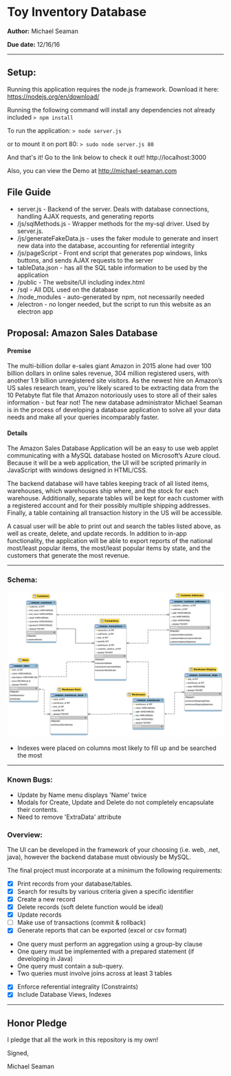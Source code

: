 # Toy Inventory Database

**Author:** Michael Seaman

**Due date:** 12/16/16

---

## Setup:

Running this application requires the node.js framework. Download it here:
https://nodejs.org/en/download/

Running the following command will install any dependencies not already included
`> npm install`

To run the application:
`> node server.js`

or to mount it on port 80:
`> sudo node server.js 80`

And that's it! Go to the link below to check it out!
http://localhost:3000

Also, you can view the Demo at
http://michael-seaman.com

## File Guide

* server.js - Backend of the server. Deals with database connections, handling AJAX requests, and generating reports
* /js/sqlMethods.js - Wrapper methods for the my-sql driver. Used by server.js.
* /js/generateFakeData.js - uses the faker module to generate and insert new data into the database, accounting for referential integrity
* /js/pageScript - Front end script that generates pop windows, links buttons, and sends AJAX requests to the server
* tableData.json - has all the SQL table information to be used by the application
* /public - The website/UI including index.html
* /sql - All DDL used on the database
* /node_modules - auto-generated by npm, not necessarily needed
* /electron - no longer needed, but the script to run this website as an electron app


## Proposal: Amazon Sales Database

#### Premise
The multi-billion dollar e-sales giant Amazon in 2015 alone had over 100 billion
dollars in online sales revenue, 304 million registered users, with another 1.9
billion unregistered site visitors. As the newest hire on Amazon’s US sales
research team, you’re likely scared to be extracting data from the 10 Petabyte flat
file that Amazon notoriously uses to store all of their sales information - but
fear not! The new database administrator Michael Seaman is in the process of
developing a database application to solve all your data needs and make all your
queries incomparably faster.

#### Details
The Amazon Sales Database Application will be an easy to use web applet
communicating with a MySQL database hosted on Microsoft’s Azure cloud. Because it
will be a web application, the UI will be scripted primarily in JavaScript with
windows designed in HTML/CSS.

The backend database will have tables keeping track of all listed items,
warehouses, which warehouses ship where, and the stock for each warehouse.
Additionally, separate tables will be kept for each customer with a registered
account and for their possibly multiple shipping addresses. Finally, a table
containing all transaction history in the US will be accessible.

A casual user will be able to print out and search the tables listed above, as well
as create, delete, and update records. In addition to in-app functionality, the
application will be able to export reports of the national most/least popular
items, the most/least popular items by state, and the customers that generate the
most revenue.

---
### Schema:

![Alt text](/inClassPresentation/finalProjectSchema.png?raw=true "Amazon Database Schema")

 - Indexes were placed on columns most likely to fill up and be searched the most

---

### Known Bugs:
* Update by Name menu displays 'Name' twice
* Modals for Create, Update and Delete do not completely encapsulate their contents.
* Need to remove 'ExtraData' attribute

### Overview:
The	UI	can	be	developed	in	the	framework	of	your	choosing	(i.e.	web,	.net,
java),	however	the	backend	database	must	obviously	be	MySQL.

The	final	project	must incorporate at a	minimum	the	following	requirements:

- [x]  Print	records	from	your	database/tables.
- [x]  Search	for	results	by	various	criteria	given	a	specific	identifier
- [x]  Create	a	new	record
- [x]  Delete	records	(soft	delete	function	would	be	ideal)
- [x]  Update	records
- [ ]  Make	use	of	transactions	(commit	&	rollback)
- [x]  Generate	reports	that	can	be	exported	(excel	or	csv	format)
  * One	query	must perform an aggregation	using	a	group-by clause
  * One	query	must be	implemented	with	a	prepared	statement (if	developing in	Java)
  * One	query	must	contain	a	sub-query.
  * Two	queries	must	involve	joins	across	at	least	3	tables
- [x]  Enforce	referential	integrality (Constraints)
- [x]  Include	Database	Views,	Indexes

---
## Honor Pledge

I pledge that all the work in this repository is my own!


Signed,

Michael Seaman
